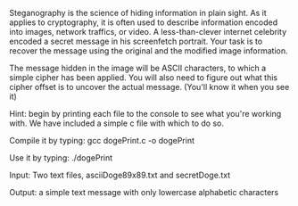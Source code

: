 Steganography is the science of hiding information in plain sight.  As it applies
to cryptography, it is often used to describe information encoded into images,
network traffics, or video.  A less-than-clever internet celebrity encoded a
secret message in his screenfetch portrait. Your task is to recover the message
using the original and the modified image information.

The message hidden in the image will be ASCII characters, to which a simple
cipher has been applied.  You will also need to figure out what this cipher
offset is to uncover the actual message. (You'll know it when you see it)

Hint: begin by printing each file to the console to see what you're working
with. We have included a simple c file with which to do so.

Compile it by typing:
gcc dogePrint.c -o dogePrint

Use it by typing:
./dogePrint <filename>

Input:
Two text files, asciiDoge89x89.txt and secretDoge.txt

Output:
a simple text message with only lowercase alphabetic characters
